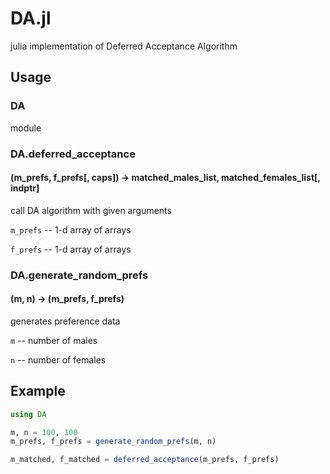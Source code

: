# DA.jl

julia implementation of Deferred Acceptance Algorithm

## Usage

### DA

module

### DA.deferred_acceptance

#### (m_prefs, f_prefs[, caps]) -> matched_males_list, matched_females_list[, indptr]

call DA algorithm with given arguments

`m_prefs` -- 1-d array of arrays

`f_prefs` -- 1-d array of arrays

### DA.generate_random_prefs

#### (m, n) -> (m_prefs, f_prefs)

generates preference data

`m` -- number of males

`n` -- number of females

## Example

```julia
using DA

m, n = 100, 100
m_prefs, f_prefs = generate_random_prefs(m, n)

m_matched, f_matched = deferred_acceptance(m_prefs, f_prefs)
```
